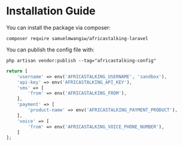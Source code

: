 # Installation Guide

You can install the package via composer:

```shell
composer require samuelmwangiw/africastalking-laravel
```

You can publish the config file with:

```shell
php artisan vendor:publish --tag="africastalking-config"
```


```php
return [
    'username' => env('AFRICASTALKING_USERNAME', 'sandbox'),
    'api-key' => env('AFRICASTALKING_API_KEY'),
    'sms' => [
        'from' => env('AFRICASTALKING_FROM'),
    ],
    'payment' => [
        'product-name' => env('AFRICASTALKING_PAYMENT_PRODUCT'),
    ],
    'voice' => [
        'from' => env('AFRICASTALKING_VOICE_PHONE_NUMBER'),
    ]
];
```